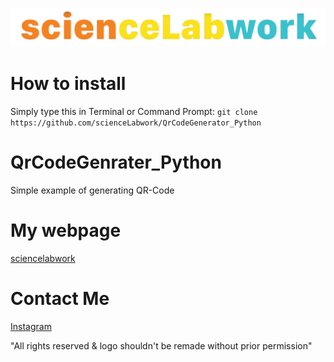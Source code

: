 ![logo](https://github.com/scienceLabwork/Rock_paper_scissor/blob/master/Wholelogo%20copy%202.png)

# How to install
Simply type this in Terminal or Command Prompt:
`git clone https://github.com/scienceLabwork/QrCodeGenerator_Python`

# QrCodeGenrater_Python
Simple example of generating QR-Code

# My webpage
[sciencelabwork](http://www.sciencelabwork.cf)

# Contact Me
[Instagram](https://www.instagram.com/rudra_shah_)

"All rights reserved & logo shouldn't be remade without prior permission"


